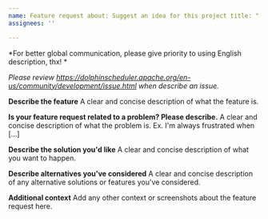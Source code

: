 ```yaml
---
name: Feature request about: Suggest an idea for this project title: "[Feature][Module Name] Feature title"
assignees: ''

---
```


*For better global communication, please give priority to using English description, thx! *

*Please review https://dolphinscheduler.apache.org/en-us/community/development/issue.html when describe an issue.*

**Describe the feature**
A clear and concise description of what the feature is.

**Is your feature request related to a problem? Please describe.**
A clear and concise description of what the problem is. Ex. I'm always frustrated when [...]

**Describe the solution you'd like**
A clear and concise description of what you want to happen.

**Describe alternatives you've considered**
A clear and concise description of any alternative solutions or features you've considered.

**Additional context**
Add any other context or screenshots about the feature request here.